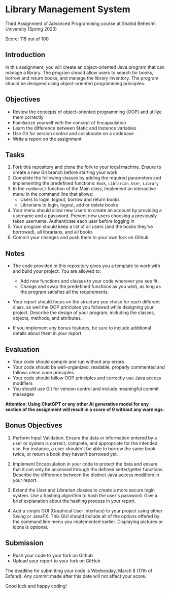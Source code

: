 # Library Management System

Third Assignment of Advanced Programming course at Shahid Beheshti University (Spring 2023)

Score: 118 out of 100

## Introduction
In this assignment, you will create an object-oriented Java program that can manage a library. The program should allow users to search for books, borrow and return books, and manage the library inventory. The program should be designed using object-oriented programming principles.

## Objectives
- Review the concepts of object-oriented programming (OOP) and utilize them correctly
- Familiarize yourself with the concept of Encapsulation
- Learn the difference between Static and Instance variables
- Use Git for version control and collaborate on a codebase
- Write a report on the assignment

## Tasks
1. Fork this repository and clone the fork to your local machine. Ensure to create a new Git branch before starting your work
2. Complete the following classes by adding the required parameters and implementing the predefined functions: `Book`, `Librarian`, `User`, `Library`
3. In the `runMenu()` function of the Main class, Implement an interactive menu in the command line that allows:
    - Users to login, logout, borrow and return books
    - Librarians to login, logout, add or delete books
4. Your menu should allow new Users to create an account by providing a username and a password. Prevent new users choosing a previously taken username. Authenticate each user before logging in
5. Your program should keep a list of all users (and the books they've borrowed), all librarians, and all books
6. Commit your changes and push them to your own fork on Github

## Notes
- The code provided in this repository gives you a template to work with and build your project. You are allowed to:
    - Add new functions and classes to your code wherever you see fit.
    - Change and swap the predefined functions as you wish, as long as the program satisfies all the requirements.
    
- Your report should focus on the structure you chose for each different class, as well the OOP principles you followed while designing your project. Describe the design of your program, including the classes, objects, methods, and attributes.

- If you implement any bonus features, be sure to include additional details about them in your report. 

## Evaluation
- Your code should compile and run without any errors
- Your code should be well-organized, readable, properly commented and follows clean code principles
- Your code should follow OOP principles and correctly use Java access modifiers
- You should use Git for version control and include meaningful commit messages

**Attention: Using ChatGPT or any other AI generative model for any section of the assignment will result in a score of 0 without any warnings.**

## Bonus Objectives
1. Perform Input Validation: Ensure the data or information entered by a user or system is correct, complete, and appropriate for the intended use. For instance, a user shouldn't be able to borrow the same book twice, or return a book they haven't borrowed yet.

2. Implement Encapsulation in your code to protect the data and ensure that it can only be accessed through the defined setter/getter functions. Describe the difference between the distinct Java access modifiers in your report.

3. Extend the User and Librarian classes to create a more secure login system. Use a hashing algorithm to hash the user's password. Give a brief explanation about the hashing process in your report.

4. Add a simple GUI (Graphical User Interface) to your project using either Swing or JavaFX. This GUI should include all of the options offered by the command line menu you implemented earlier. Displaying pictures or icons is optional.

## Submission
- Push your code to your fork on Github
- Upload your report to your fork on GitHub

The deadline for submitting your code is Wednesday, March 8 (17th of Esfand). Any commit made after this date will not affect your score.

Good luck and happy coding!
